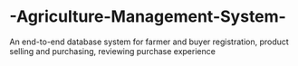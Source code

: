 # -Agriculture-Management-System-
An end-to-end database system for farmer and buyer registration, product selling and purchasing, reviewing purchase experience 
